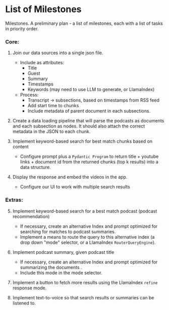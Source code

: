 # List of Milestones

Milestones. A preliminary plan - a list of milestones, each with a list of tasks in priority order.

### Core:

1. Join our data sources into a single json file. 
   + Include as attributes:
     + Title
     + Guest
     + Summary
     + Timestamps
     + Keywords (may need to use LLM to generate, or LlamaIndex)
   + Process:
     + Transcript -> subsections, based on timestamps from RSS feed
     + Add start time to chunks
     + Include metadata of parent document in each subsections. 

2. Create a data loading pipeline that will parse the podcasts as documents and each subsection
as nodes. It should also attach the correct metadata in the JSON to each chunk. 

3. Implement keyword-based search for best match chunks based on content
   + Configure prompt plus a `Pydantic Program` to return title + youtube links + document id from the returned chunks (top k results) into a data structure.

4. Display the response and embed the videos in the app.
   + Configure our UI to work with multiple search results

### Extras:

5. Implement keyword-based search for a best match podcast (podcast recommendation)
   + If necessary, create an alternative Index and prompt optimized for searching for matches to podcast summaries.
   + Implement a means to route the query to this alternative index (a drop down "mode" selector, or a LlamaIndex `RouterQueryEngine`).

6. Implement podcast summary, given podcast title
   + If necessary, create an alternative Index and prompt optimized for summarizing the documents .
   + Include this mode in the mode selector.

7. Implement a button to fetch more results using the LlamaIndex `refine` response mode.

8. Implement text-to-voice so that search results or summaries can be listened to.
